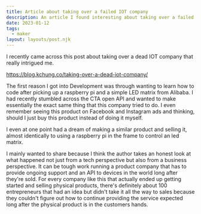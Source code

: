 ```yaml
---
title: Article about taking over a failed IOT company
description: An article I found interesting about taking over a failed IOT company
date: 2023-01-12
tags:
  - maker
layout: layouts/post.njk
---
```


I recently came across this post about taking over a dead IOT company that really intrigued me.

https://blog.kchung.co/taking-over-a-dead-iot-company/

The first reason I got into Development was through wanting to learn how to code after picking up a raspberry pi and a simple LED matrix from Alibaba. I had recently stumbled across the CTA open API and wanted to make essentially the exact same thing that this company tried to do. I even remember seeing this product on Facebook and Instagram ads and thinking, should I just buy this product instead of doing it myself.

I even at one point had a dream of making a similar product and selling it, almost identically to using a raspberry pi in the frame to control an led matrix.

I mainly wanted to share because I think the author takes an honest look at what happened not just from a tech perspective but also from a business perspective. It can be tough work running a product company that has to provide ongoing support and an API to devices in the world long after they're sold. For every company like this that actually ended up getting started and selling physical products, there's definitely about 100 entrepreneurs that had an idea but didn't take it all the way to sales because they couldn't figure out how to continue providing the service expected long after the physical product is in the customers hands.